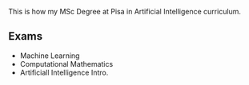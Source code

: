 
This is how my MSc Degree at Pisa in Artificial Intelligence curriculum.

## Exams

- Machine Learning
- Computational Mathematics
- Artificiall Intelligence Intro.

